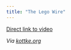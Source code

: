 ```yaml
---
title: "The Lego Wire"
---
```

<p><a href="https://screen.yahoo.com/the-lego-wire-29977908.html">Direct link to video</a></p>
<p><em>Via <a href="https://kottke.org/12/07/the-lego-wire">kottke.org</a></em></p>
